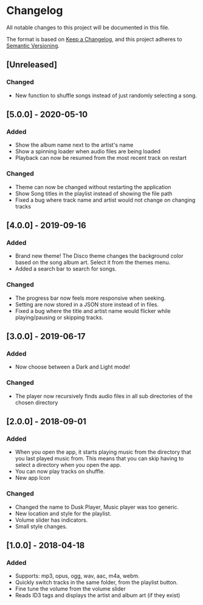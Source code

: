 # Changelog
All notable changes to this project will be documented in this file.

The format is based on [Keep a Changelog](https://keepachangelog.com/en/1.0.0/),
and this project adheres to [Semantic Versioning](https://semver.org/spec/v2.0.0.html).

## [Unreleased]
### Changed
* New function to shuffle songs instead of just randomly selecting a song.

## [5.0.0] - 2020-05-10
### Added
* Show the album name next to the artist's name
* Show a spinning loader when audio files are being loaded
* Playback can now be resumed from the most recent track on restart

### Changed
* Theme can now be changed without restarting the application
* Show Song titles in the playlist instead of showing the file path
* Fixed a bug where track name and artist would not change on changing tracks

## [4.0.0] - 2019-09-16
### Added
* Brand new theme! The Disco theme changes the background color based on the song album art. Select it from the themes menu.
* Added a search bar to search for songs.

### Changed
* The progress bar now feels more responsive when seeking.
* Setting are now stored in a JSON store instead of in files.
* Fixed a bug where the title and artist name would flicker while playing/pausing or skipping tracks.


## [3.0.0] - 2019-06-17
### Added
* Now choose between a Dark and Light mode!

### Changed
* The player now recursively finds audio files in all sub directories of the chosen directory


## [2.0.0] - 2018-09-01
### Added
* When you open the app, it starts playing music from the directory that you last played music from. This means that you can skip having to select a directory when you open the app.
* You can now play tracks on shuffle.
* New app Icon

### Changed
* Changed the name to Dusk Player, Music player was too generic.
* New location and style for the playlist.
* Volume slider has indicators.
* Small style changes.

## [1.0.0] - 2018-04-18
### Added
* Supports: mp3, opus, ogg, wav, aac, m4a, webm.
* Quickly switch tracks in the same folder, from the playlist button.
* Fine tune the volume from the volume slider
* Reads ID3 tags and displays the artist and album art (if they exist)
